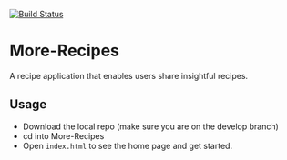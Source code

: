 [![Build Status](https://travis-ci.org/Billmike/More-Recipes.svg?branch=develop)](https://travis-ci.org/Billmike/More-Recipes)

# More-Recipes
A recipe application that enables users share insightful recipes.

##  Usage
-  Download the local repo (make sure you are on the develop branch)
-  cd into More-Recipes
-  Open ```index.html``` to see the home page and get started.


